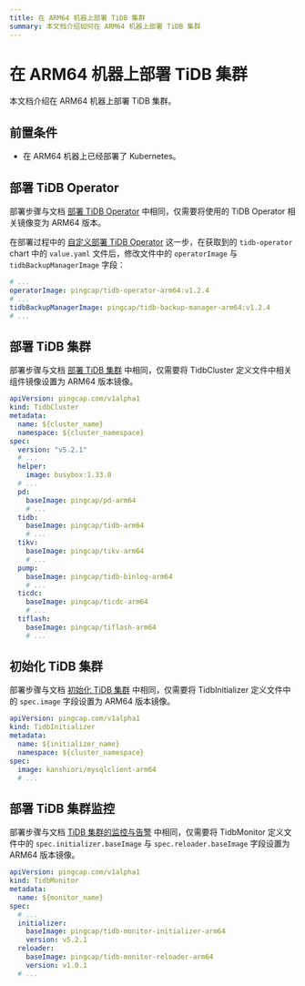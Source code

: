 ```yaml
---
title: 在 ARM64 机器上部署 TiDB 集群
summary: 本文档介绍如何在 ARM64 机器上部署 TiDB 集群
---
```


# 在 ARM64 机器上部署 TiDB 集群

本文档介绍在 ARM64 机器上部署 TiDB 集群。

## 前置条件

* 在 ARM64 机器上已经部署了 Kubernetes。

## 部署 TiDB Operator

部署步骤与文档 [部署 TiDB Operator](deploy-tidb-operator.md) 中相同，仅需要将使用的 TiDB Operator 相关镜像变为 ARM64 版本。

在部署过程中的 [自定义部署 TiDB Operator](deploy-tidb-operator.md#自定义部署-tidb-operator) 这一步，在获取到的 `tidb-operator` chart 中的 `value.yaml` 文件后，修改文件中的 `operatorImage` 与 `tidbBackupManagerImage` 字段：

```yaml
# ...
operatorImage: pingcap/tidb-operator-arm64:v1.2.4
# ...
tidbBackupManagerImage: pingcap/tidb-backup-manager-arm64:v1.2.4
# ...
```

## 部署 TiDB 集群

部署步骤与文档 [部署 TiDB 集群](deploy-on-general-kubernetes.md) 中相同，仅需要将 TidbCluster 定义文件中相关组件镜像设置为 ARM64 版本镜像。

```yaml
apiVersion: pingcap.com/v1alpha1
kind: TidbCluster
metadata:
  name: ${cluster_name}
  namespace: ${cluster_namespace}
spec:
  version: "v5.2.1"
  # ...
  helper:
    image: busybox:1.33.0
  # ...
  pd:
    baseImage: pingcap/pd-arm64
    # ...
  tidb:
    baseImage: pingcap/tidb-arm64
    # ...
  tikv:
    baseImage: pingcap/tikv-arm64
    # ...
  pump:
    baseImage: pingcap/tidb-binlog-arm64
    # ...
  ticdc:
    baseImage: pingcap/ticdc-arm64
    # ...
  tiflash:
    baseImage: pingcap/tiflash-arm64
    # ...
```

## 初始化 TiDB 集群

部署步骤与文档 [初始化 TiDB 集群](initialize-a-cluster.md) 中相同，仅需要将 TidbInitializer 定义文件中的 `spec.image` 字段设置为 ARM64 版本镜像。

```yaml
apiVersion: pingcap.com/v1alpha1
kind: TidbInitializer
metadata:
  name: ${initializer_name}
  namespace: ${cluster_namespace}
spec:
  image: kanshiori/mysqlclient-arm64
  # ...
```

## 部署 TiDB 集群监控

部署步骤与文档 [TiDB 集群的监控与告警](monitor-a-tidb-cluster.md) 中相同，仅需要将 TidbMonitor 定义文件中的 `spec.initializer.baseImage` 与 `spec.reloader.baseImage` 字段设置为 ARM64 版本镜像。

```yaml
apiVersion: pingcap.com/v1alpha1
kind: TidbMonitor
metadata:
  name: ${monitor_name}
spec:
  # ...
  initializer:
    baseImage: pingcap/tidb-monitor-initializer-arm64
    version: v5.2.1
  reloader:
    baseImage: pingcap/tidb-monitor-reloader-arm64
    version: v1.0.1
  # ...
```